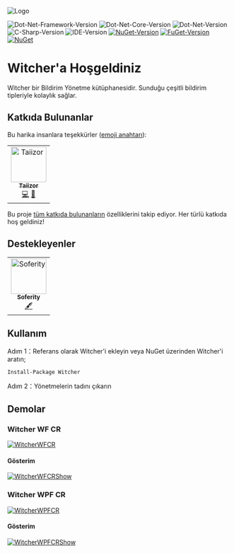 ![Logo](https://raw.githubusercontent.com/Soferity/Witcher/develop/.images/Logo.png)

![Dot-Net-Framework-Version](https://img.shields.io/badge/.NET%20Framework-%3E%3D4.8-blue)
![Dot-Net-Core-Version](https://img.shields.io/badge/.NET%20Core-%3E%3D3.1-blue)
![Dot-Net-Version](https://img.shields.io/badge/.NET-%3E%3D5.0-blue)
![C-Sharp-Version](https://img.shields.io/badge/C%23-10.0-blue.svg)
![IDE-Version](https://img.shields.io/badge/IDE-VS2022-blue.svg)
[![NuGet-Version](https://img.shields.io/nuget/v/Witcher.svg)](https://www.nuget.org/packages/Witcher)
[![FuGet-Version](https://www.fuget.org/packages/Witcher/badge.svg)](https://www.fuget.org/packages/Witcher)
[![NuGet](https://img.shields.io/nuget/dt/Witcher)](https://www.nuget.org/api/v2/package/Witcher)

# Witcher'a Hoşgeldiniz
Witcher bir Bildirim Yönetme kütüphanesidir. Sunduğu çeşitli bildirim tipleriyle kolaylık sağlar.

## Katkıda Bulunanlar

Bu harika insanlara teşekkürler ([emoji anahtarı](https://allcontributors.org/docs/en/emoji-key)):

<table>
  <tr>
    <td align="center">
		<a href="https://github.com/Taiizor">
			<img src="https://avatars3.githubusercontent.com/u/41683699?s=460&v=4" width="80px;" alt="Taiizor"/>
			<br/>
			<sub>
				<b>Taiizor</b>
			</sub>
		</a>
		<br/>
		<a href="https://github.com/Soferity/Witcher/commits?author=Taiizor" title="Kodlama">💻</a>
		<a href="https://www.taiizor.com" title="Fikirler & Planlama, Geri Bildirim">🤔</a>
	</td>
  </tr>
</table>

Bu proje [tüm katkıda bulunanların](https://github.com/all-contributors/all-contributors) özelliklerini takip ediyor. Her türlü katkıda hoş geldiniz!

## Destekleyenler

<table>
  <tr>
    <td align="center">
		<a href="https://github.com/Soferity">
			<img src="https://avatars3.githubusercontent.com/u/63516515?s=200&v=4" width="80px;" alt="Soferity"/>
			<br/>
			<sub>
				<b>Soferity</b>
			</sub>
		</a>
		<br/>
		<a href="https://github.com/Soferity" target="_blank" title="İçerik">🖋</a>
	</td>
  </tr>
</table>

## Kullanım

Adım 1：Referans olarak Witcher'i ekleyin veya NuGet üzerinden Witcher'i aratın;

```Install-Package Witcher```

Adım 2：Yönetmelerin tadını çıkarın

## Demolar

### Witcher WF CR

[![WitcherWFCR](https://raw.githubusercontent.com/Soferity/Witcher/develop/.screenshots/Witcher_WF_CR.png)](https://github.com/Soferity/Witcher/tree/develop/src/Witcher_WF_CR "WitcherWFCR")

#### Gösterim

[![WitcherWFCRShow](https://raw.githubusercontent.com/Soferity/Witcher/develop/.screenshots/Witcher_WF_CR.gif)](https://github.com/Soferity/Witcher/tree/develop/src/Witcher_WF_CR "WitcherWFCRShow")

### Witcher WPF CR

[![WitcherWPFCR](https://raw.githubusercontent.com/Soferity/Witcher/develop/.screenshots/Witcher_WPF_CR.png)](https://github.com/Soferity/Witcher/tree/develop/src/Witcher_WPF_CR "WitcherWPFCR")

#### Gösterim

[![WitcherWPFCRShow](https://raw.githubusercontent.com/Soferity/Witcher/develop/.screenshots/Witcher_WPF_CR.gif)](https://github.com/Soferity/Witcher/tree/develop/src/Witcher_WPF_CR "WitcherWPFCRShow")